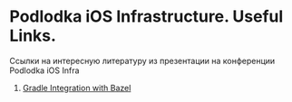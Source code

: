 # Podlodka iOS Infrastructure. Useful Links. 
Ссылки на интересную литературу из презентации на конференции Podlodka iOS Infra


1. [Gradle Integration with Bazel](https://docs.gradle.com/enterprise/bazel-configuration/#using_a_bazel_remote_cache)

